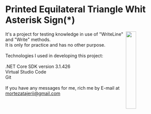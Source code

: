 <html lang="en">
  <head>
    <meta charset="UTF-8" />
    <meta name="viewport" content="width=device-width, initial-scale=1.0" />
  </head>
  <body>
    <h1>Printed Equilateral Triangle Whit Asterisk Sign(*)</h1>
    <div>
      <p>
        <a href="https://i.stack.imgur.com/0Gbf6.png"
          ><img
            width="25%"
            align="right"
            src="https://i.stack.imgur.com/0Gbf6.png"
        /></a>
        It's a project for testing knowledge in use of "WriteLine" and "Write"
        methods.<br />
        It is only for practice and has no other purpose.<br /><br />
        Technologies I used in developing this project:<br /><br />
        .NET Core SDK version 3.1.426<br />
        Virtual Studio Code<br />
        Git<br /><br />
        If you have any messages for me, rich me by E-mail at
        <a href="mailto: mortezatajerii@gmail.com">mortezatajerii@gmail.com</a>
      </p>
    </div>
  </body>
</html>
